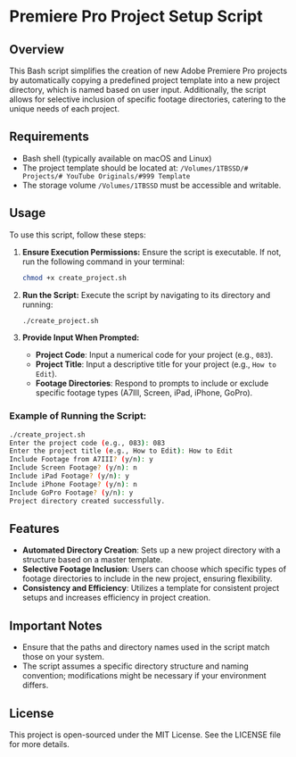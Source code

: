 


# Premiere Pro Project Setup Script

## Overview

This Bash script simplifies the creation of new Adobe Premiere Pro projects by automatically copying a predefined project template into a new project directory, which is named based on user input. Additionally, the script allows for selective inclusion of specific footage directories, catering to the unique needs of each project.

## Requirements

- Bash shell (typically available on macOS and Linux)
- The project template should be located at: `/Volumes/1TBSSD/# Projects/# YouTube Originals/#999 Template`
- The storage volume `/Volumes/1TBSSD` must be accessible and writable.

## Usage

To use this script, follow these steps:

1. **Ensure Execution Permissions:**
   Ensure the script is executable. If not, run the following command in your terminal:
   ```bash
   chmod +x create_project.sh
   ```

2. **Run the Script:**
   Execute the script by navigating to its directory and running:
   ```bash
   ./create_project.sh
   ```

3. **Provide Input When Prompted:**
   - **Project Code**: Input a numerical code for your project (e.g., `083`).
   - **Project Title**: Input a descriptive title for your project (e.g., `How to Edit`).
   - **Footage Directories**: Respond to prompts to include or exclude specific footage types (A7III, Screen, iPad, iPhone, GoPro).

### Example of Running the Script:
```bash
./create_project.sh
Enter the project code (e.g., 083): 083
Enter the project title (e.g., How to Edit): How to Edit
Include Footage from A7III? (y/n): y
Include Screen Footage? (y/n): n
Include iPad Footage? (y/n): y
Include iPhone Footage? (y/n): n
Include GoPro Footage? (y/n): y
Project directory created successfully.
```

## Features

- **Automated Directory Creation**: Sets up a new project directory with a structure based on a master template.
- **Selective Footage Inclusion**: Users can choose which specific types of footage directories to include in the new project, ensuring flexibility.
- **Consistency and Efficiency**: Utilizes a template for consistent project setups and increases efficiency in project creation.

## Important Notes

- Ensure that the paths and directory names used in the script match those on your system.
- The script assumes a specific directory structure and naming convention; modifications might be necessary if your environment differs.

## License

This project is open-sourced under the MIT License. See the LICENSE file for more details.
